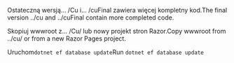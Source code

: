 <span data-ttu-id="67837-101">Ostateczną wersją... /Cu i... /cuFinal zawiera więcej kompletny kod.</span><span class="sxs-lookup"><span data-stu-id="67837-101">The final version ../cu and ../cuFinal contain more completed code.</span></span>

<span data-ttu-id="67837-102">Skopiuj wwwroot z... /Cu/ lub nowy projekt stron Razor.</span><span class="sxs-lookup"><span data-stu-id="67837-102">Copy wwwroot from ../cu/ or from a new Razor Pages project.</span></span>

<span data-ttu-id="67837-103">Uruchom`dotnet ef database update`</span><span class="sxs-lookup"><span data-stu-id="67837-103">Run `dotnet ef database update`</span></span>